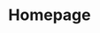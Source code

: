 ---
title: Homepage
hero_block:
  title: This is a demo of vanilla JS live editing
  block_one: >-
    All content is derived from the front matter of the page. When using content in a layout, we add CloudCannon Visual Data Bindings around sections to provide editors the ability to click on the page and open a data panel containing that content.
  block_two: >-
    Additionally, for each element that uses content from the front matter we add our own data attribute containing this path. This is picked up by our custom vanilla javascript and used to update the page using the CloudCannon Live Editing API.
imagery:
    example_image: https://placekitten.com/1000/600
    example_image_alt: A picture of a kitten
---